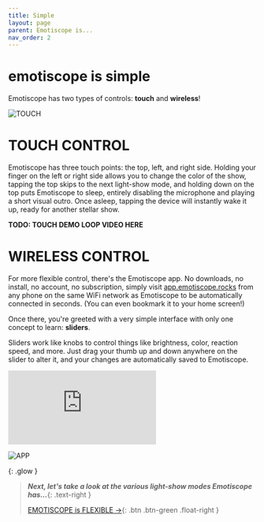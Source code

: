 ```yaml
---
title: Simple
layout: page
parent: Emotiscope is...
nav_order: 2
---
```


# emotiscope&nbsp;is **simple**

Emotiscope has two types of controls: **touch** and **wireless**!

![TOUCH](https://github.com/lixie-labs/emotiscope/blob/main/extras/img/emotiscope_touch_crop.jpg?raw=true)

# TOUCH CONTROL

Emotiscope has three touch points: the top, left, and right side. Holding your finger on the left or right side allows you to change the color of the show, tapping the top skips to the next light-show mode, and holding down on the top puts Emotiscope to sleep, entirely disabling the microphone and playing a short visual outro. Once asleep, tapping the device will instantly wake it up, ready for another stellar show.

**TODO: TOUCH DEMO LOOP VIDEO HERE**

# WIRELESS CONTROL

For more flexible control, there's the Emotiscope app. No downloads, no install, no account, no subscription, simply visit [app.emotiscope.rocks](https://app.emotiscope.rocks/) from any phone on the same WiFi network as Emotiscope to be automatically connected in seconds. (You can even bookmark it to your home screen!)

Once there, you're greeted with a very simple interface with only one concept to learn: **sliders**.

Sliders work like knobs to control things like brightness, color, reaction speed, and more. Just drag your thumb up and down anywhere on the slider to alter it, and your changes are automatically saved to Emotiscope. 

<iframe class="youtube-video" src="https://www.youtube.com/embed/SXX167ymKAM" title="YouTube video player" frameborder="0" allow="accelerometer; autoplay; clipboard-write; encrypted-media; gyroscope; picture-in-picture; web-share" allowfullscreen></iframe>

![APP](https://github.com/lixie-labs/emotiscope/blob/main/extras/img/app_collage_dark.jpg?raw=true)

{: .glow }
> ***Next, let's take a look at the various light-show modes Emotiscope has...***{: .text-right }
> 
> [EMOTISCOPE is FLEXIBLE →](https://emotiscope.rocks/is_flexible.html){: .btn .btn-green .float-right }

